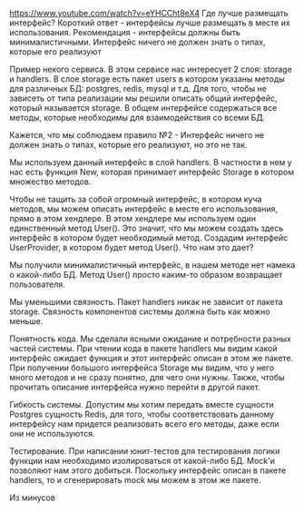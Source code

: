 https://www.youtube.com/watch?v=eYHCCht8eX4
Где лучше размещать интерфейс?
Короткий ответ - интерфейсы лучше размещать в месте их использования. Рекомендация - интерфейсы должны быть минималистичными.
Интерфейс ничего не должен знать о типах, которые его реализуют

Пример некого сервиса. В этом сервисе нас интересует 2 слоя: storage и handlers. В слое storage есть пакет users в котором указаны методы для различных БД: postgres, redis, mysql и т.д. Для того, чтобы не зависеть от типа реализации мы решили описать общий интерфейс, который называется storage. В общем интерфейсе содержаться все методы, которые необходимы для взаимодействия со всеми БД.

Кажется, что мы соблюдаем правило №2 - Интерфейс ничего не должен знать о типах, которые его реализуют, но это не так.

Мы используем данный интерфейс в слой handlers. В частности в нем у нас есть функция New, которая принимает интерфейс Storage в котором множество методов.

Чтобы не тащить за собой огромный интерфейс, в котором куча методов, мы можем описать интерфейс в месте его использования, прямо в этом хендлере. В этом хендлере мы используем один единственный метод User(). Это значит, что мы можем создать здесь интерфейс в котором будет необходимый метод. Создадим интерфейс UserProvider, в котором будет метод User(). 
Что нам это дает?

Мы получили минималистичный интерфейс, в нашем методе нет намека о какой-либо БД. Метод User() просто каким-то образом возвращает пользователя.

Мы уменьшими связность. Пакет handlers никак не зависит от пакета storage. Связность компонентов системы должна быть как можно меньше.

Понятность кода.
Мы сделали ясными ожидание и потребности разных частей системы. При чтении кода в пакете handlers мы видим какой интерфейс ожидает функция и этот интерфейс описан в этом же пакете. При получении большого интерфейса Storage мы видим, что у него много методов и не сразу понятно, для чего они нужны. Также, чтобы прочитать описание интерфейса нужно перейти в другой пакет.

Гибкость системы.
Допустим мы хотим передать вместе сущности Postgres сущность Redis, для того, чтобы соответствовать данному интерфейсу нам придется реализовать всего его методы, даже если они не используются.

Тестирование.
При написании юнит-тестов для тестирования логики  функции нам необходимо изолироваться от какой-либо БД. Mock'и позволяют нам этого добиться. Поскольку интерфейс описан в пакете handlers, то и сгенерировать mock мы можем в этом же пакете.

Из минусов 